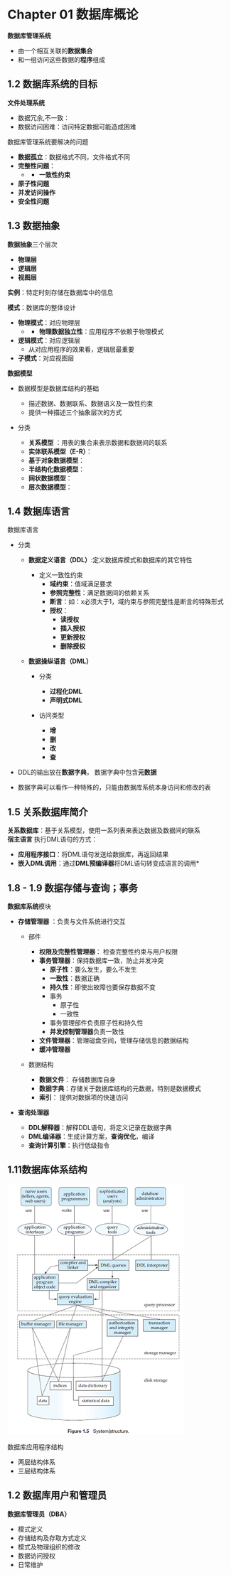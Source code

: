 # Chapter 01 数据库概论

**数据库管理系统** 
 * 由一个相互关联的**数据集合**  
 * 和一组访问这些数据的**程序**组成  
 

## 1.2 数据库系统的目标  

**文件处理系统**  
 * 数据冗余,不一致：  
 * 数据访问困难：访问特定数据可能造成困难  


数据库管理系统要解决的问题 
 * **数据孤立**：数据格式不同，文件格式不同  
 * **完整性问题**：  
     * - **一致性约束**  
 * **原子性问题**  
 * **并发访问操作**  
 * **安全性问题**  


## 1.3 数据抽象

**数据抽象**三个层次 
 * **物理层**  
 * **逻辑层**  
 * **视图层**  


**实例**：特定时刻存储在数据库中的信息  

**模式**：数据库的整体设计 
 * **物理模式**：对应物理层  
     * - **物理数据独立性**：应用程序不依赖于物理模式  
 * **逻辑模式**：对应逻辑层  
     * 从对应用程序的效果看，逻辑层最重要  
 * **子模式**：对应视图层  


**数据模型** 
 * 数据模型是数据库结构的基础
     * 描述数据、数据联系、数据语义及一致性约束  
     * 提供一种描述三个抽象层次的方式  
 
 * 分类   
     * **关系模型** ：用表的集合来表示数据和数据间的联系  
     * **实体联系模型（E-R）**：  
     * **基于对象数据模型**：  
     * **半结构化数据模型**：  
     * **网状数据模型**：  
     * **层次数据模型**：  


## 1.4 数据库语言

数据库语言  
* 分类 
    * **数据定义语言（DDL）**:定义数据库模式和数据库的其它特性 
        * 定义一致性约束
            * **域约束**：值域满足要求  
            * **参照完整性**：满足数据间的依赖关系  
            * **断言**：如：x必须大于1，域约束与参照完整性是断言的特殊形式  
            * **授权**： 
                * **读授权**  
                * **插入授权**  
                * **更新授权**  
                * **删除授权**  
 
    * **数据操纵语言（DML）** 
        * 分类  
            * **过程化DML**  
            * **声明式DML**  

        * 访问类型 
            * **增**  
            * **删**  
            * **改**  
            * **查**  

* DDL的输出放在**数据字典**， 数据字典中包含**元数据**  
* 数据字典可以看作一种特殊的，只能由数据库系统本身访问和修改的表  

## 1.5 关系数据库简介

**关系数据库**：基于关系模型，使用一系列表来表达数据及数据间的联系  
**宿主语言** 执行DML语句的方式：  
*  **应用程序接口**：将DML语句发送给数据库，再返回结果  
*  **嵌入DML调用**：通过**DML预编译器**将DML语句转变成语言的调用*   
   


## 1.8 - 1.9 数据存储与查询；事务

**数据库系统**模块
* **存储管理器** ：负责与文件系统进行交互
    * 部件
        * **权限及完整性管理器**： 检查完整性约束与用户权限  
        * **事务管理器**：保持数据库一致，防止并发冲突   
            * **原子性**：要么发生，要么不发生  
            * **一致性**：数据正确  
            * **持久性**：即使出故障也要保存数据不变  
            * 事务 
                * 原子性  
                * 一致性  
            * 事务管理部件负责原子性和持久性  
            * **并发控制管理器**负责一致性  
        * **文件管理器**：管理磁盘空间，管理存储信息的数据结构  
        * **缓冲管理器**  
 
    * 数据结构  
        * **数据文件**： 存储数据库自身  
        * **数据字典**：存储关于数据库结构的元数据，特别是数据模式  
        * **索引**： 提供对数据项的快速访问  
  
* **查询处理器** 
    * **DDL解释器**：解释DDL语句，将定义记录在数据字典  
    * **DML编译器**：生成计算方案，**查询优化**，编译  
    * **查询计算引擎**：执行低级指令  



## 1.11数据库体系结构
![SQL system struct](Chapter_01_1_11.png)  

数据库应用程序结构 
* 两层结构体系  
* 三层结构体系  


## 1.2 数据库用户和管理员

**数据库管理员（DBA）** 
* 模式定义  
* 存储结构及存取方式定义  
* 模式及物理组织的修改  
* 数据访问授权  
* 日常维护  

